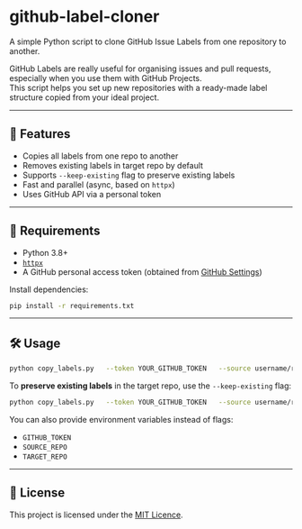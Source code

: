 # github-label-cloner

A simple Python script to clone GitHub Issue Labels from one repository to another.

GitHub Labels are really useful for organising issues and pull requests, especially when you use them with GitHub Projects.    
This script helps you set up new repositories with a ready-made label structure copied from your ideal project.

---

## 🚀 Features

- Copies all labels from one repo to another
- Removes existing labels in target repo by default
- Supports `--keep-existing` flag to preserve existing labels
- Fast and parallel (async, based on `httpx`)
- Uses GitHub API via a personal token

---

## 🔧 Requirements

- Python 3.8+
- [`httpx`](https://www.python-httpx.org/)
- A GitHub personal access token (obtained from [GitHub Settings](https://github.com/settings/tokens))

Install dependencies:
```bash
pip install -r requirements.txt
```

---

## 🛠️ Usage

```bash
python copy_labels.py   --token YOUR_GITHUB_TOKEN   --source username/repo-from   --target username/repo-to
```

To **preserve existing labels** in the target repo, use the `--keep-existing` flag:

```bash
python copy_labels.py   --token YOUR_GITHUB_TOKEN   --source username/repo-from   --target username/repo-to   --keep-existing
```

You can also provide environment variables instead of flags:

- `GITHUB_TOKEN`
- `SOURCE_REPO`
- `TARGET_REPO`

---

## 🪪 License

This project is licensed under the [MIT Licence](LICENSE).